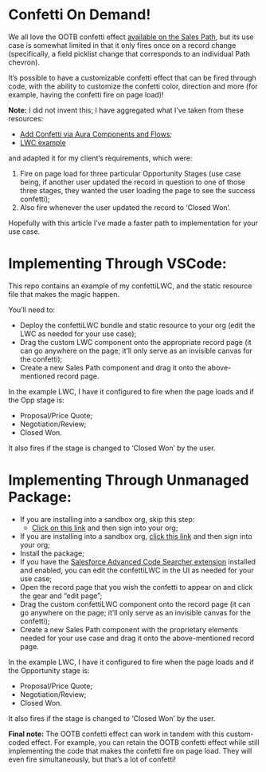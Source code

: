 # Confetti On Demand!

We all love the OOTB confetti effect [available on the Sales Path](https://admin.salesforce.com/blog/2019/introducing-salesforcecelebration), but its use case is somewhat limited in that it only fires once on a record change (specifically, a field picklist change that corresponds to an individual Path chevron).

It’s possible to have a customizable confetti effect that can be fired through code, with the ability to customize the confetti color, direction and more (for example, having the confetti fire on page load)!

**Note:** I did not invent this; I have aggregated what I’ve taken from these resources:

* [Add Confetti via Aura Components and Flows](https://forcepanda.wordpress.com/2019/07/19/add-confetti-effect-to-lightning-components-and-flows/);
* [LWC example](https://salesforceohana.wordpress.com/2020/10/23/custom-confetti-generator-reusable-lwc-component-in-salesforce-lightning/)

and adapted it for my client’s requirements, which were:

1. Fire on page load for three particular Opportunity Stages (use case being, if another user updated the record in question to one of those three stages, they wanted the user loading the page to see the success confetti);
2. Also fire whenever the user updated the record to ‘Closed Won’.

 Hopefully with this article I’ve made a faster path to implementation for your use case. 

# Implementing Through VSCode: 
This repo contains an example of my confettiLWC, and the static resource file that makes the magic happen.

You’ll need to: 

* Deploy the confettiLWC bundle and static resource to your org (edit the LWC as needed for your use case);
* Drag the custom LWC component onto the appropriate record page (it can go anywhere on the page; it’ll only serve as an invisible canvas for the confetti);
* Create a new Sales Path component and drag it onto the above-mentioned record page.

In the example LWC, I have it configured to fire when the page loads and if the Opp stage is:

* Proposal/Price Quote;
* Negotiation/Review;
* Closed Won.

It also fires if the stage is changed to ‘Closed Won’ by the user. 

# Implementing Through Unmanaged Package: 

* If you are installing into a sandbox org, skip this step: 
  * [Click on this link](https://login.salesforce.com/packaging/installPackage.apexp?p0=04t8b000000qVrQ) and then sign into your org;
* If you are installing into a sandbox org, [click this link](https://test.salesforce.com/packaging/installPackage.apexp?p0=04t8b000000qVrQ) and then sign into your org;
* Install the package;
* If you have the [Salesforce Advanced Code Searcher extension](https://chrome.google.com/webstore/detail/salesforce-advanced-code/lnkgcmpjkkkeffambkllliefdpjdklmi) installed and enabled, you can edit the confettiLWC in the UI as needed for your use case;
* Open the record page that you wish the confetti to appear on and click the gear and “edit page”;
* Drag the custom confettiLWC component onto the record page (it can go anywhere on the page; it’ll only serve as an invisible canvas for the confetti);
* Create a new Sales Path component with the proprietary elements needed for your use case and drag it onto the above-mentioned record page.

In the example LWC, I have it configured to fire when the page loads and if the Opportunity stage is:

* Proposal/Price Quote;
* Negotiation/Review;
* Closed Won.

It also fires if the stage is changed to ‘Closed Won’ by the user. 

**Final note:** The OOTB confetti effect can work in tandem with this custom-coded effect. For example, you can retain the OOTB confetti effect while still implementing the code that makes the confetti fire on page load. They will even fire simultaneously, but that’s a lot of confetti!
